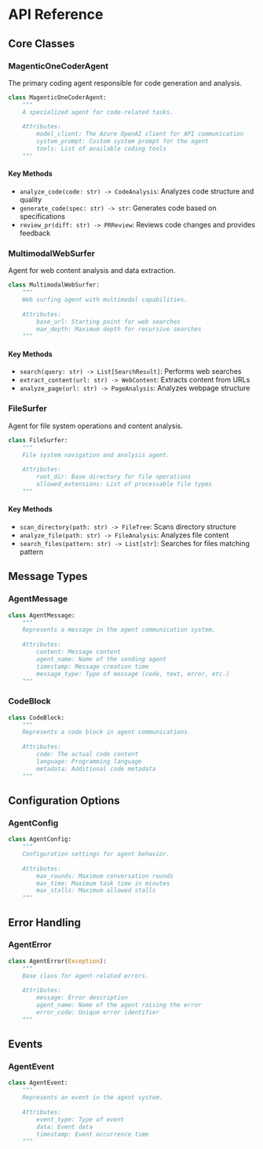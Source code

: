 # API Reference

## Core Classes

### MagenticOneCoderAgent

The primary coding agent responsible for code generation and analysis.

```python
class MagenticOneCoderAgent:
    """
    A specialized agent for code-related tasks.
    
    Attributes:
        model_client: The Azure OpenAI client for API communication
        system_prompt: Custom system prompt for the agent
        tools: List of available coding tools
    """
```

#### Key Methods

- `analyze_code(code: str) -> CodeAnalysis`: Analyzes code structure and quality
- `generate_code(spec: str) -> str`: Generates code based on specifications
- `review_pr(diff: str) -> PRReview`: Reviews code changes and provides feedback

### MultimodalWebSurfer

Agent for web content analysis and data extraction.

```python
class MultimodalWebSurfer:
    """
    Web surfing agent with multimodal capabilities.
    
    Attributes:
        base_url: Starting point for web searches
        max_depth: Maximum depth for recursive searches
    """
```

#### Key Methods

- `search(query: str) -> List[SearchResult]`: Performs web searches
- `extract_content(url: str) -> WebContent`: Extracts content from URLs
- `analyze_page(url: str) -> PageAnalysis`: Analyzes webpage structure

### FileSurfer

Agent for file system operations and content analysis.

```python
class FileSurfer:
    """
    File system navigation and analysis agent.
    
    Attributes:
        root_dir: Base directory for file operations
        allowed_extensions: List of processable file types
    """
```

#### Key Methods

- `scan_directory(path: str) -> FileTree`: Scans directory structure
- `analyze_file(path: str) -> FileAnalysis`: Analyzes file content
- `search_files(pattern: str) -> List[str]`: Searches for files matching pattern

## Message Types

### AgentMessage

```python
class AgentMessage:
    """
    Represents a message in the agent communication system.
    
    Attributes:
        content: Message content
        agent_name: Name of the sending agent
        timestamp: Message creation time
        message_type: Type of message (code, text, error, etc.)
    """
```

### CodeBlock

```python
class CodeBlock:
    """
    Represents a code block in agent communications.
    
    Attributes:
        code: The actual code content
        language: Programming language
        metadata: Additional code metadata
    """
```

## Configuration Options

### AgentConfig

```python
class AgentConfig:
    """
    Configuration settings for agent behavior.
    
    Attributes:
        max_rounds: Maximum conversation rounds
        max_time: Maximum task time in minutes
        max_stalls: Maximum allowed stalls
    """
```

## Error Handling

### AgentError

```python
class AgentError(Exception):
    """
    Base class for agent-related errors.
    
    Attributes:
        message: Error description
        agent_name: Name of the agent raising the error
        error_code: Unique error identifier
    """
```

## Events

### AgentEvent

```python
class AgentEvent:
    """
    Represents an event in the agent system.
    
    Attributes:
        event_type: Type of event
        data: Event data
        timestamp: Event occurrence time
    """
```
